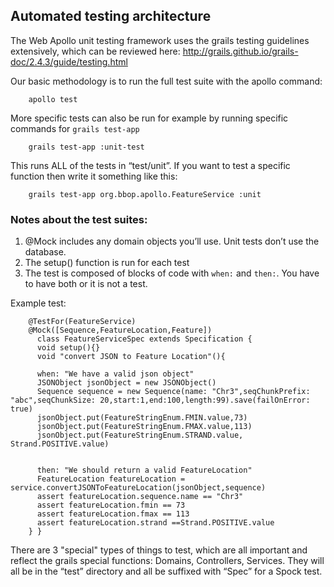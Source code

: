 
## Automated testing architecture

The Web Apollo unit testing framework uses the grails testing guidelines extensively, which can be reviewed here: http://grails.github.io/grails-doc/2.4.3/guide/testing.html


Our basic methodology is to run the full test suite with the apollo command:

```
    apollo test
```


More specific tests can also be run for example by running specific commands for `grails test-app`

```
    grails test-app :unit-test
```

This runs ALL of the tests in “test/unit”. If you want to test a specific function then write it something like this:

```
    grails test-app org.bbop.apollo.FeatureService :unit 
```



### Notes about the test suites:

1. @Mock includes any domain objects you’ll use.  Unit tests don’t use the database.
2. The setup() function is run for each test 
3. The test is composed of blocks of code with `when:` and `then:`. You have to have both or it is not a test. 


Example test:

```
    @TestFor(FeatureService)
    @Mock([Sequence,FeatureLocation,Feature])
      class FeatureServiceSpec extends Specification {
      void setup(){}
      void "convert JSON to Feature Location"(){
    
      when: "We have a valid json object"
      JSONObject jsonObject = new JSONObject()
      Sequence sequence = new Sequence(name: "Chr3",seqChunkPrefix: "abc",seqChunkSize: 20,start:1,end:100,length:99).save(failOnError: true)
      jsonObject.put(FeatureStringEnum.FMIN.value,73)
      jsonObject.put(FeatureStringEnum.FMAX.value,113)
      jsonObject.put(FeatureStringEnum.STRAND.value, Strand.POSITIVE.value)

    
      then: "We should return a valid FeatureLocation"
      FeatureLocation featureLocation = service.convertJSONToFeatureLocation(jsonObject,sequence)
      assert featureLocation.sequence.name == "Chr3"
      assert featureLocation.fmin == 73
      assert featureLocation.fmax == 113
      assert featureLocation.strand ==Strand.POSITIVE.value
    } }
```

There are 3 "special" types of things to test, which are all important and reflect the grails special functions: Domains, Controllers, Services.  They will all be in the “test” directory and all be suffixed with “Spec” for a Spock test.




